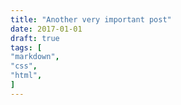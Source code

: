 ```yaml
---
title: "Another very important post"
date: 2017-01-01
draft: true
tags: [
"markdown",
"css",
"html",
]
---
```

